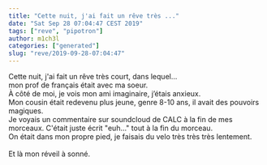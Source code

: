 ```yaml
---
title: "Cette nuit, j'ai fait un rêve très ..."
date: "Sat Sep 28 07:04:47 CEST 2019"
tags: ["reve", "pipotron"]
author: m1ch3l
categories: ["generated"]
slug: "reve/2019-09-28-07:04:47"
---
```


Cette nuit, j'ai fait un rêve très court, dans lequel...<br>
mon prof de français était avec ma soeur.<br>
À côté de moi, je vois mon ami imaginaire, j’étais anxieux.<br>
Mon cousin était redevenu plus jeune, genre 8-10 ans, il avait des pouvoirs magiques.<br>
Je voyais un commentaire sur soundcloud de CALC à la fin de mes morceaux. C'était juste écrit "euh..." tout à la fin du morceau.<br>
On était dans mon propre pied, je faisais du velo très très très lentement.<br>
<br>
Et là mon réveil à sonné.<br>
<br>
